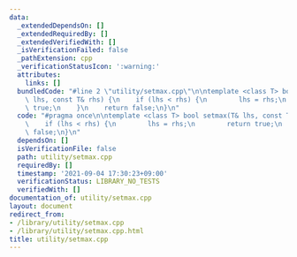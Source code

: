 ```yaml
---
data:
  _extendedDependsOn: []
  _extendedRequiredBy: []
  _extendedVerifiedWith: []
  _isVerificationFailed: false
  _pathExtension: cpp
  _verificationStatusIcon: ':warning:'
  attributes:
    links: []
  bundledCode: "#line 2 \"utility/setmax.cpp\"\n\ntemplate <class T> bool setmax(T&\
    \ lhs, const T& rhs) {\n    if (lhs < rhs) {\n        lhs = rhs;\n        return\
    \ true;\n    }\n    return false;\n}\n"
  code: "#pragma once\n\ntemplate <class T> bool setmax(T& lhs, const T& rhs) {\n\
    \    if (lhs < rhs) {\n        lhs = rhs;\n        return true;\n    }\n    return\
    \ false;\n}\n"
  dependsOn: []
  isVerificationFile: false
  path: utility/setmax.cpp
  requiredBy: []
  timestamp: '2021-09-04 17:30:23+09:00'
  verificationStatus: LIBRARY_NO_TESTS
  verifiedWith: []
documentation_of: utility/setmax.cpp
layout: document
redirect_from:
- /library/utility/setmax.cpp
- /library/utility/setmax.cpp.html
title: utility/setmax.cpp
---
```

